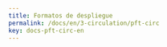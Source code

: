 ```yaml
---
title: Formatos de despliegue
permalink: /docs/en/3-circulation/pft-circ
key: docs-pft-circ-en
---
```

